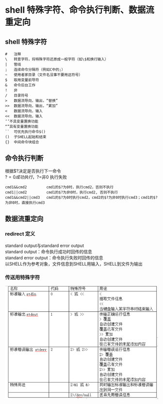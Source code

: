 # shell 特殊字符、命令执行判断、数据流重定向
## shell 特殊字符
```
#   注释
\   转意字符，将特殊字符还原成一般字符（如\$和换行输入）
|   管线
;   连续命令分隔符（例如C中的;）
~   使用者家目录（文件名没事不要用这符号）
$   取用变量前导符
&   命令后台工作
!   非
/   目录符号
>   数据流导向，输出，“替换”
>>  数据流导向，输出，“累加”
<   数据流导向，输入 
<<  数据流导向，输入 
‘’不具变量置换功能
“”具有变量置换功能
``  可优先执行命令$()
()  子SHELL起始和结束
{}  中间命令块组合
```

## 命令执行判断
根据$?决定是否执行下一命令</br>
$?=0 成功执行，$?=非0 执行失败</br>
```
cmd1&&cmd2         cmd1的$?为0时，执行cmd2，否则不执行
cmd1||cmd2         cmd1的$?为非0时，执行cmd2, 否则不执行
cmd1&&cmd2||cmd3   cmd1的$?为0时执行cmd2，cmd2的$?为非0时执行cmd3；cmd1的$?为非0时，直接执行cmd3
```
## 数据流重定向
### redirect 定义
standard output与standard error output</br>
standard output：命令执行成功时回传的信息</br>
standard error output：命令执行失败时回传的信息</br>
以SHELL作为参考对象，文件信息到SHELL用输入，SHELL到文件为输出</br>
### 传送用特殊字符
![](https://github.com/dearxuany/Sharon_Technology_learning_note/blob/master/note_images/shell_images/shell%20%E6%95%B0%E6%8D%AE%E9%87%8D%E5%AE%9A%E5%90%91.png)
